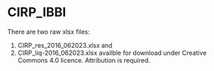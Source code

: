 # CIRP_IBBI
There are two raw xlsx files:
1. CIRP_res_2016_062023.xlsx and
2. CIRP_liq-2016_062023.xlsx
availble for download under Creative Commons 4.0 licence. Attribution is required.
